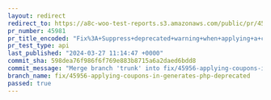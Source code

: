 ```yaml
---
layout: redirect
redirect_to: https://a8c-woo-test-reports.s3.amazonaws.com/public/pr/45981/api/index.html
pr_number: 45981
pr_title_encoded: "Fix%3A+Suppress+deprecated+warning+when+applying+a+coupon+on+Cart+in+PHP+%3E+8.0"
pr_test_type: api
last_published: "2024-03-27 11:14:47 +0000"
commit_sha: 598dea76f986f6f769e883b8715a6a2daed6bdd8
commit_message: "Merge branch 'trunk' into fix/45956-applying-coupons-in-generates-php…"
branch_name: fix/45956-applying-coupons-in-generates-php-deprecated
passed: true
---
```

